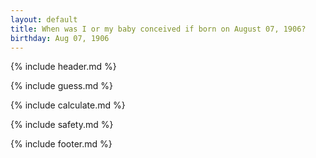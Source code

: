 ```yaml
---
layout: default
title: When was I or my baby conceived if born on August 07, 1906?
birthday: Aug 07, 1906
---
```


{% include header.md %}

{% include guess.md %}

{% include calculate.md %}

{% include safety.md %}

{% include footer.md %}



